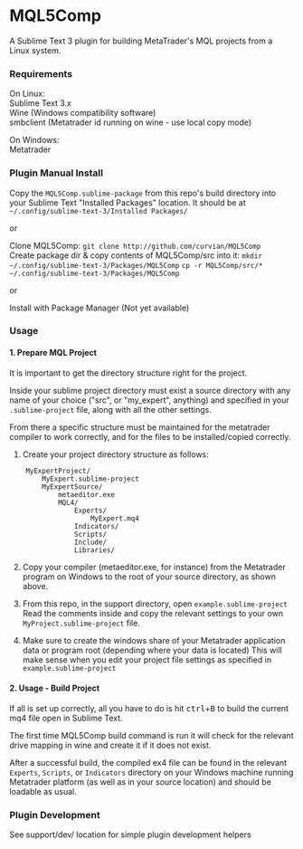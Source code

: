 # MQL5Comp

A Sublime Text 3 plugin for building MetaTrader's MQL projects from a Linux system.  


### Requirements  

On Linux:  
Sublime Text 3.x  
Wine (Windows compatibility software)  
smbclient
(Metatrader id running on wine - use local copy mode)

On Windows:  
Metatrader


### Plugin Manual Install  

Copy the `MQL5Comp.sublime-package` from this repo's build directory into your Sublime Text "Installed Packages" location. 
It should be at `~/.config/sublime-text-3/Installed Packages/`  
  
or  

Clone MQL5Comp:
`git clone http://github.com/curvian/MQL5Comp`  
Create package dir & copy contents of MQL5Comp/src into it:
`mkdir ~/.config/sublime-text-3/Packages/MQL5Comp`
`cp -r MQL5Comp/src/* ~/.config/sublime-text-3/Packages/MQL5Comp`  
  
or  
  
Install with Package Manager (Not yet available)  



### Usage  


#### 1. Prepare MQL Project

It is important to get the directory structure right for the project.  

Inside your sublime project directory must exist a source directory with any name of your choice ("src", or "my_expert", anything) and specified in your `.sublime-project` file, along with all the other settings.

From there a specific structure must be maintained for the metatrader compiler to work correctly, and for the files to be installed/copied correctly.  


1. Create your project directory structure as follows:
```
    MyExpertProject/
        MyExpert.sublime-project
        MyExpertSource/
            metaeditor.exe
            MQL4/
                Experts/
                    MyExpert.mq4
                Indicators/
                Scripts/
                Include/
                Libraries/
```

2. Copy your compiler (metaeditor.exe, for instance) from the Metatrader program on Windows to the root of your source directory, as shown above.  

3. From this repo, in the support directory, open `example.sublime-project`  
Read the comments inside and copy the relevant settings to your own `MyProject.sublime-project` file. 

4. Make sure to create the windows share of your Metatrader application data or program root (depending where your data is located)
This will make sense when you edit your project file settings as specified in `example.sublime-project`


#### 2. Usage - Build Project

If all is set up correctly, all you have to do is hit <kbd>ctrl</kbd>+<kbd>B</kbd> to build the current mq4 file open in Sublime Text.

The first time MQL5Comp build command is run it will check for the relevant drive mapping in wine and create it if it does not exist.  

After a successful build, the compiled ex4 file can be found in the relevant `Experts`, `Scripts`, or `Indicators` directory on your 
Windows machine running Metatrader platform (as well as in your source location) and should be loadable as usual.


### Plugin Development  

See support/dev/ location for simple plugin development helpers  


